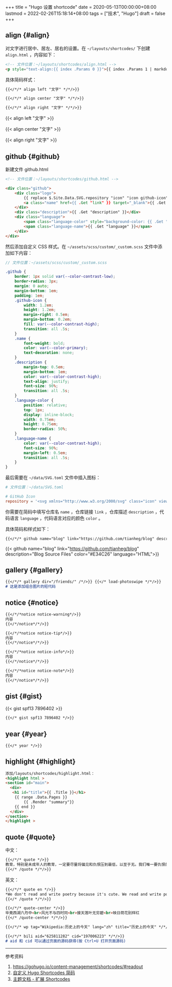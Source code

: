 +++
title = "Hugo 设置 shortcode"
date = 2020-05-13T00:00:00+08:00
lastmod = 2022-02-26T15:18:14+08:00
tags = ["技术", "Hugo"]
draft = false
+++

## align {#align}

对文字进行居中、居左、居右的设置。在 `~/layouts/shortcodes/` 下创建 `align.html` ，内容如下：

```html
<!-- 文件位置：~/layouts/shortcodes/align.html -->
<p style="text-align:{{ index .Params 0 }}">{{ index .Params 1 | markdownify }}</p>
```

具体简码样式：

```md
{{</*/* align left "文字" */*/>}}

{{</*/* align center "文字" */*/>}}

{{</*/* align right "文字" */*/>}}
```

{{< align left "文字" >}}

{{< align center "文字" >}}

{{< align right "文字" >}}


## github {#github}

新建文件 github.html

```html
<!-- 文件位置：~/layouts/shortcodes/github.html -->

<div class="github">
    <div class="logo">
        {{ replace $.Site.Data.SVG.repository "icon" "icon github-icon" | safeHTML }}
        <a class="name" href={{ .Get "link" }} target="_blank">{{ .Get "name" }}</a>
    </div>
    <div class="description">{{ .Get "description" }}</div>
    <div class="language">
        <span class="language-color" style="background-color: {{ .Get "color" }}"></span>
        <span class="language-name">{{ .Get "language" }}</span>
    </div>
</div>
```

然后添加自定义 CSS 样式。在 `~/assets/scss/custom/_custom.scss` 文件中添加如下内容：

```scss
// 文件位置：~/assets/scss/custom/_custom.scss

.github {
    border: 1px solid var(--color-contrast-low);
    border-radius: 3px;
    margin: 0 auto;
    margin-bottom: 1em;
    padding: 1em;
    .github-icon {
        width: 1.2em;
        height: 1.2em;
        margin-right: 0.5em;
        margin-bottom: 0.2em;
        fill: var(--color-contrast-high);
        transition: all .5s;
    }
    .name {
        font-weight: bold;
        color: var(--color-primary);
        text-decoration: none;
    }
    .description {
        margin-top: 0.5em;
        margin-bottom: 1em;
        color: var(--color-contrast-high);
        text-align: justify;
        font-size: 90%;
        transition: all .5s;
    }
    .language-color {
        position: relative;
        top: 1px;
        display: inline-block;
        width: 0.75em;
        height: 0.75em;
        border-radius: 50%;
    }
    .language-name {
        color: var(--color-contrast-high);
        font-size: 90%;
        margin-left: 0.5em;
        transition: all .5s;
    }
}
```

最后需要在 `~/data/SVG.toml` 文件中插入图标：

```toml
# 文件位置：~/data/SVG.toml

# GitHub Icon
repository = '<svg xmlns="http://www.w3.org/2000/svg" class="icon" viewBox="0 0 16 16"><path fill-rule="evenodd" clip-rule="evenodd" d="M2 2.5C2 1.83696 2.26339 1.20107 2.73223 0.732233C3.20108 0.263392 3.83696 0 4.5 0L13.25 0C13.4489 0 13.6397 0.0790176 13.7803 0.21967C13.921 0.360322 14 0.551088 14 0.75V13.25C14 13.4489 13.921 13.6397 13.7803 13.7803C13.6397 13.921 13.4489 14 13.25 14H10.75C10.5511 14 10.3603 13.921 10.2197 13.7803C10.079 13.6397 10 13.4489 10 13.25C10 13.0511 10.079 12.8603 10.2197 12.7197C10.3603 12.579 10.5511 12.5 10.75 12.5H12.5V10.5H4.5C4.30308 10.5 4.11056 10.5582 3.94657 10.6672C3.78257 10.7762 3.65442 10.9312 3.57816 11.1128C3.50191 11.2943 3.48096 11.4943 3.51793 11.6878C3.5549 11.8812 3.64816 12.0594 3.786 12.2C3.92524 12.3422 4.0023 12.5338 4.00024 12.7328C3.99818 12.9318 3.91716 13.1218 3.775 13.261C3.63285 13.4002 3.4412 13.4773 3.24222 13.4752C3.04325 13.4732 2.85324 13.3922 2.714 13.25C2.25571 12.7829 1.99929 12.1544 2 11.5V2.5ZM12.5 1.5V9H4.5C4.144 9 3.806 9.074 3.5 9.208V2.5C3.5 2.23478 3.60536 1.98043 3.79289 1.79289C3.98043 1.60536 4.23478 1.5 4.5 1.5H12.5ZM5 12.25V15.5C5 15.5464 5.01293 15.5919 5.03734 15.6314C5.06175 15.6709 5.09667 15.7028 5.1382 15.7236C5.17972 15.7444 5.22621 15.7532 5.27245 15.749C5.31869 15.7448 5.36286 15.7279 5.4 15.7L6.85 14.613C6.89328 14.5805 6.94591 14.563 7 14.563C7.05409 14.563 7.10673 14.5805 7.15 14.613L8.6 15.7C8.63714 15.7279 8.68131 15.7448 8.72755 15.749C8.77379 15.7532 8.82028 15.7444 8.8618 15.7236C8.90333 15.7028 8.93826 15.6709 8.96266 15.6314C8.98707 15.5919 9 15.5464 9 15.5V12.25C9 12.1837 8.97366 12.1201 8.92678 12.0732C8.87989 12.0263 8.81631 12 8.75 12H5.25C5.1837 12 5.12011 12.0263 5.07322 12.0732C5.02634 12.1201 5 12.1837 5 12.25Z"/></svg>'
```

你需要在简码中填写仓库名 `name` ，仓库链接 `link` ，仓库描述 `description` ，代码语言 `language` ，代码语言对应的颜色 `color` 。

具体简码和样式如下：

```md
{{</*/* github name="blog" link="https://github.com/tianheg/blog" description="Blog Source Files" color="#E34C26" language="HTML" */*/>}}
```

{{< github name="blog" link="https://github.com/tianheg/blog"
description="Blog Source Files" color="#E34C26" language="HTML">}}


## gallery {#gallery}

```md
{{</*/* gallery dir="/friends/" /*/>}} {{</* load-photoswipe */*/>}}
# 这是添加组合图片的短代码
```


## notice {#notice}

```md
{{</*/*notice notice-warning*/>}}
内容
{{</*/notice*/*/>}}
```

```md
{{</*/*notice notice-tip*/>}}
内容
{{</*/notice*/*/>}}
```

```md
{{</*/*notice notice-info*/>}}
内容
{{</*/notice*/*/>}}
```

```md
{{</*/*notice notice-note*/>}}
内容
{{</*/notice*/*/>}}
```


## gist {#gist}

{{< gist spf13 7896402 >}}

```md
{{</* gist spf13 7896402 */>}}
```


## year {#year}

```md
{{</* year */>}}
```


## highlight {#highlight}

```html
添加/layouts/shortcodes/highlight.html：
<highlight html >
<section id="main">
  <div>
   <h1 id="title">{{ .Title }}</h1>
    {{ range .Data.Pages }}
        {{ .Render "summary"}}
    {{ end }}
  </div>
</section>
</highlight >
```


## quote {#quote}

中文：

```md
{{</*/* quote */>}}
教育，特别是未成年人的教育，一定要尽量将偏见和仇恨压到最低，以至于无。我们唯一要仇恨的就是仇恨本身，我们最应该对偏见本身有偏见。我不希望我们的下一代生活在仇恨之中，我不希望我们的下一代还有战争和屠杀，我不希望我们的下一代还有“儿童党卫军”等组织，我不希望我们的下一代还高唱忠于领袖、忠于组织的赞歌。我希望我们的下一代在和平的环境中，享受面包和音乐；我希望我们的下一代，无论什么肤色和信仰都可以平等和平的交流；我希望我们的下一代自由地选择自己喜欢的生活，而不是做任何人或任何组织的“螺丝钉”；我希望我们的下一代都内心甜美、热爱自由，各美其美；我希望我们的下一代忠于自己的良知和责任，成为有思想、有智慧、有爱心的好人。
{{</* /quote */*/>}}
```

英文：

```md
{{</*/* quote en */>}}
*We don't read and write poetry because it's cute. We read and write poetry because we are members of the human race. And the human race is filled with passion.*
{{</* /quote */*/>}}
```

```md
{{</*/* quote-center */>}}
毕竟西湖六月中<br>风光不与四时同<br>接天莲叶无穷碧<br>映日荷花别样红
{{</* /quote-center */*/>}}
```

```md
{{</*/* wp tag="Wikipedia:历史上的今天" lang="zh" title="历史上的今天" */*/>}}
```

```md
{{</*/* bili aid="625811282" cid="197006223" */*/>}}
# aid 和 cid 可以通过页面的源码获得(按 Ctrl+U 打开页面源码)
```

---
参考资料

1.  <https://gohugo.io/content-management/shortcodes/#readout>
2.  [自定义 Hugo Shortcodes 简码](https://guanqr.com/tech/website/hugo-shortcodes-customization/)
3.  [主题文档 - 扩展 Shortcodes](https://hugoloveit.com/zh-cn/theme-documentation-extended-shortcodes/)